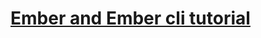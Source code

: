 # [Ember and Ember cli tutorial](http://www.sitepoint.com/getting-started-with-ember-and-ember-cli/)

